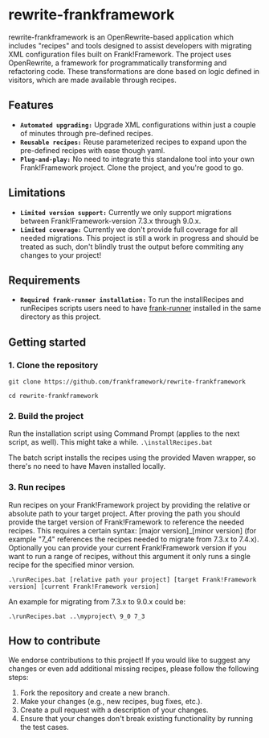 # rewrite-frankframework
rewrite-frankframework is an OpenRewrite-based application which includes "recipes" and tools designed to assist developers with migrating XML configuration files built on Frank!Framework. 
The project uses OpenRewrite, a framework for programmatically transforming and refactoring code. These transformations are done based on logic defined in visitors, which are made available through recipes.

## Features
* **`Automated upgrading:`** Upgrade XML configurations within just a couple of minutes through pre-defined recipes.
* **`Reusable recipes:`** Reuse parameterized recipes to expand upon the pre-defined recipes with ease though yaml.
* **`Plug-and-play:`** No need to integrate this standalone tool into your own Frank!Framework project. Clone the project, and you're good to go.

## Limitations
* **`Limited version support:`** Currently we only support migrations between Frank!Framework-version 7.3.x through 9.0.x.
* **`Limited coverage:`** Currently we don't provide full coverage for all needed migrations. This project is still a work in progress and should be treated as such, don't blindly trust the output before commiting any changes to your project!

## Requirements
* **`Required frank-runner installation:`** To run the installRecipes and runRecipes scripts users need to have [frank-runner](https://github.com/wearefrank/frank-runner) installed in the same directory as this project.

## Getting started
### 1. Clone the repository
```git clone https://github.com/frankframework/rewrite-frankframework```

```cd rewrite-frankframework```
### 2. Build the project
Run the installation script using Command Prompt (applies to the next script, as well). This might take a while. 
```.\installRecipes.bat```

The batch script installs the recipes using the provided Maven wrapper, so there's no need to have Maven installed locally.
### 3. Run recipes
Run recipes on your Frank!Framework project by providing the relative or absolute path to your target project. 
After proving the path you should provide the target version of Frank!Framework to reference the needed recipes. This requires a certain syntax: [major version]_[minor version] (for example "7_4" references the recipes needed to migrate from 7.3.x to 7.4.x).
Optionally you can provide your current Frank!Framework version if you want to run a range of recipes, without this argument it only runs a single recipe for the specified minor version.

```.\runRecipes.bat [relative path your project] [target Frank!Framework version] [current Frank!Framework version]```

An example for migrating from 7.3.x to 9.0.x could be:

```.\runRecipes.bat ..\myproject\ 9_0 7_3```

## How to contribute
We endorse contributions to this project! If you would like to suggest any changes or even add additional missing recipes, please follow the following steps:
1. Fork the repository and create a new branch.
2. Make your changes (e.g., new recipes, bug fixes, etc.).
3. Create a pull request with a description of your changes.
4. Ensure that your changes don't break existing functionality by running the test cases.
